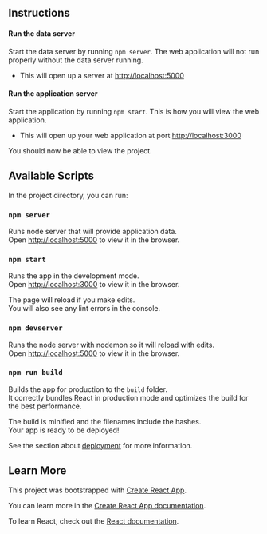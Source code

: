 ## Instructions

#### Run the data server

Start the data server by running `npm server`. The web application will not run properly without the data server running.
* This will open up a server at [http://localhost:5000](http://localhost:5000/)

#### Run the application server

Start the application by running `npm start`. This is how you will view the web application.
* This will open up your web application at port [http://localhost:3000](http://localhost:3000)

You should now be able to view the project.

## Available Scripts

In the project directory, you can run:

### `npm server`

Runs node server that will provide application data.<br>
Open [http://localhost:5000](http://localhost:5000/) to view it in the browser.

### `npm start`

Runs the app in the development mode.<br>
Open [http://localhost:3000](http://localhost:3000) to view it in the browser.

The page will reload if you make edits.<br>
You will also see any lint errors in the console.

### `npm devserver`

Runs the node server with nodemon so it will reload with edits.<br>
Open [http://localhost:5000](http://localhost:5000/) to view it in the browser.

### `npm run build`

Builds the app for production to the `build` folder.<br>
It correctly bundles React in production mode and optimizes the build for the best performance.

The build is minified and the filenames include the hashes.<br>
Your app is ready to be deployed!

See the section about [deployment](https://facebook.github.io/create-react-app/docs/deployment) for more information.

## Learn More

This project was bootstrapped with [Create React App](https://github.com/facebook/create-react-app).

You can learn more in the [Create React App documentation](https://facebook.github.io/create-react-app/docs/getting-started).

To learn React, check out the [React documentation](https://reactjs.org/).
